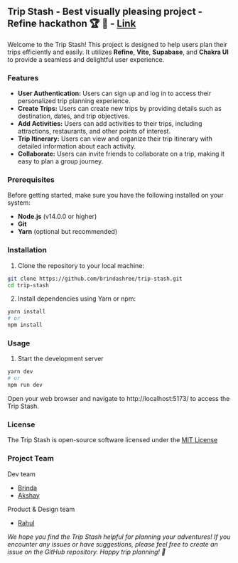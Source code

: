 ## Trip Stash - Best visually pleasing project - Refine hackathon 🏆 🥇 - [Link](https://dev.to/devteam/refine-dev-hackathon-winners-announced-237g)

Welcome to the Trip Stash! This project is designed to help users plan their trips efficiently and easily. It utilizes **Refine**, **Vite**, **Supabase**, and **Chakra UI** to provide a seamless and delightful user experience.

### Features

- **User Authentication:** Users can sign up and log in to access their personalized trip planning experience.
- **Create Trips:** Users can create new trips by providing details such as destination, dates, and trip objectives.
- **Add Activities:** Users can add activities to their trips, including attractions, restaurants, and other points of interest.
- **Trip Itinerary:** Users can view and organize their trip itinerary with detailed information about each activity.
- **Collaborate:** Users can invite friends to collaborate on a trip, making it easy to plan a group journey.

### Prerequisites

Before getting started, make sure you have the following installed on your system:

- **Node.js** (v14.0.0 or higher)
- **Git**
- **Yarn** (optional but recommended)

### Installation

1. Clone the repository to your local machine:

```bash
git clone https://github.com/brindashree/trip-stash.git
cd trip-stash
```
2. Install dependencies using Yarn or npm:

```bash
yarn install
# or
npm install
```
### Usage

1. Start the development server

```bash
yarn dev
# or
npm run dev
```
Open your web browser and navigate to http://localhost:5173/ to access the Trip Stash.

### License
The Trip Stash is open-source software licensed under the [MIT License](https://github.com/brindashree/trip-stash/blob/master/LICENSE)

### Project Team

Dev team
- [Brinda](https://github.com/brindashree)
- [Akshay](https://github.com/aKshayKadam03)

Product & Design team
- [Rahul](https://github.com/rahulnadendla)

*We hope you find the Trip Stash helpful for planning your adventures! If you encounter any issues or have suggestions, please feel free to create an issue on the GitHub repository. Happy trip planning! 🚀*
